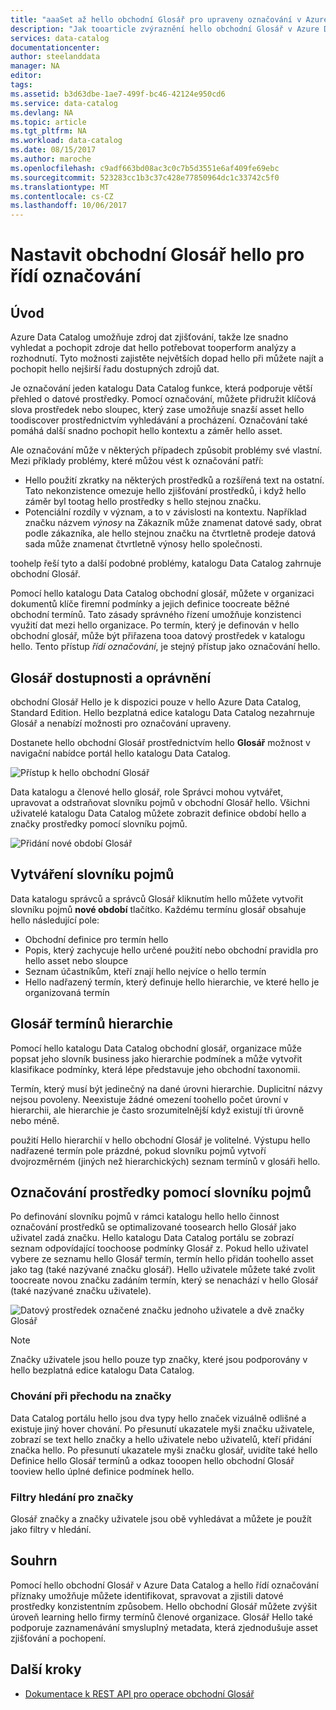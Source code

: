 ```yaml
---
title: "aaaSet až hello obchodní Glosář pro upraveny označování v Azure Data Catalog | Microsoft Docs"
description: "Jak tooarticle zvýraznění hello obchodní Glosář v Azure Data Catalog pro definování a používání běžné tootag slovník business registrovaných datových prostředků."
services: data-catalog
documentationcenter: 
author: steelanddata
manager: NA
editor: 
tags: 
ms.assetid: b3d63dbe-1ae7-499f-bc46-42124e950cd6
ms.service: data-catalog
ms.devlang: NA
ms.topic: article
ms.tgt_pltfrm: NA
ms.workload: data-catalog
ms.date: 08/15/2017
ms.author: maroche
ms.openlocfilehash: c9adf663bd08ac3c0c7b5d3551e6af409fe69ebc
ms.sourcegitcommit: 523283cc1b3c37c428e77850964dc1c33742c5f0
ms.translationtype: MT
ms.contentlocale: cs-CZ
ms.lasthandoff: 10/06/2017
---
```

# <a name="set-up-hello-business-glossary-for-governed-tagging"></a>Nastavit obchodní Glosář hello pro řídí označování
## <a name="introduction"></a>Úvod
Azure Data Catalog umožňuje zdroj dat zjišťování, takže lze snadno vyhledat a pochopit zdroje dat hello potřebovat tooperform analýzy a rozhodnutí. Tyto možnosti zajistěte největších dopad hello při můžete najít a pochopit hello nejširší řadu dostupných zdrojů dat.

Je označování jeden katalogu Data Catalog funkce, která podporuje větší přehled o datové prostředky. Pomocí označování, můžete přidružit klíčová slova prostředek nebo sloupec, který zase umožňuje snazší asset hello toodiscover prostřednictvím vyhledávání a procházení. Označování také pomáhá další snadno pochopit hello kontextu a záměr hello asset.

Ale označování může v některých případech způsobit problémy své vlastní. Mezi příklady problémy, které můžou vést k označování patří:

* Hello použití zkratky na některých prostředků a rozšířená text na ostatní. Tato nekonzistence omezuje hello zjišťování prostředků, i když hello záměr byl tootag hello prostředky s hello stejnou značku.
* Potenciální rozdíly v význam, a to v závislosti na kontextu. Například značku názvem *výnosy* na Zákazník může znamenat datové sady, obrat podle zákazníka, ale hello stejnou značku na čtvrtletně prodeje datová sada může znamenat čtvrtletně výnosy hello společnosti.  

toohelp řeší tyto a další podobné problémy, katalogu Data Catalog zahrnuje obchodní Glosář.

Pomocí hello katalogu Data Catalog obchodní glosář, můžete v organizaci dokumentů klíče firemní podmínky a jejich definice toocreate běžné obchodní termínů. Tato zásady správného řízení umožňuje konzistenci využití dat mezi hello organizace. Po termín, který je definován v hello obchodní glosář, může být přiřazena tooa datový prostředek v katalogu hello. Tento přístup *řídí označování*, je stejný přístup jako označování hello.

## <a name="glossary-availability-and-privileges"></a>Glosář dostupnosti a oprávnění
obchodní Glosář Hello je k dispozici pouze v hello Azure Data Catalog, Standard Edition. Hello bezplatná edice katalogu Data Catalog nezahrnuje Glosář a nenabízí možnosti pro označování upraveny.

Dostanete hello obchodní Glosář prostřednictvím hello **Glosář** možnost v navigační nabídce portál hello katalogu Data Catalog.  

![Přístup k hello obchodní Glosář](./media/data-catalog-how-to-business-glossary/01-portal-menu.png)

Data katalogu a členové hello glosář, role Správci mohou vytvářet, upravovat a odstraňovat slovníku pojmů v obchodní Glosář hello. Všichni uživatelé katalogu Data Catalog můžete zobrazit definice období hello a značky prostředky pomocí slovníku pojmů.

![Přidání nové období Glosář](./media/data-catalog-how-to-business-glossary/02-new-term.png)

## <a name="creating-glossary-terms"></a>Vytváření slovníku pojmů
Data katalogu správců a správců Glosář kliknutím hello můžete vytvořit slovníku pojmů **nové období** tlačítko. Každému termínu glosář obsahuje hello následující pole:

* Obchodní definice pro termín hello
* Popis, který zachycuje hello určené použití nebo obchodní pravidla pro hello asset nebo sloupce
* Seznam účastníkům, kteří znají hello nejvíce o hello termín
* Hello nadřazený termín, který definuje hello hierarchie, ve které hello je organizovaná termín

## <a name="glossary-term-hierarchies"></a>Glosář termínů hierarchie
Pomocí hello katalogu Data Catalog obchodní glosář, organizace může popsat jeho slovník business jako hierarchie podmínek a může vytvořit klasifikace podmínky, která lépe představuje jeho obchodní taxonomii.

Termín, který musí být jedinečný na dané úrovni hierarchie. Duplicitní názvy nejsou povoleny. Neexistuje žádné omezení toohello počet úrovní v hierarchii, ale hierarchie je často srozumitelnější když existují tři úrovně nebo méně.

použití Hello hierarchií v hello obchodní Glosář je volitelné. Výstupu hello nadřazené termín pole prázdné, pokud slovníku pojmů vytvoří dvojrozměrném (jiných než hierarchických) seznam termínů v glosáři hello.  

## <a name="tagging-assets-with-glossary-terms"></a>Označování prostředky pomocí slovníku pojmů
Po definování slovníku pojmů v rámci katalogu hello hello činnost označování prostředků se optimalizované toosearch hello Glosář jako uživatel zadá značku. Hello katalogu Data Catalog portálu se zobrazí seznam odpovídající toochoose podmínky Glosář z. Pokud hello uživatel vybere ze seznamu hello Glosář termín, termín hello přidán toohello asset jako tag (také nazývané značku glosář). Hello uživatele můžete také zvolit toocreate novou značku zadáním termín, který se nenachází v hello Glosář (také nazývané značku uživatele).

![Datový prostředek označené značku jednoho uživatele a dvě značky Glosář](./media/data-catalog-how-to-business-glossary/03-tagged-asset.png)

> [!NOTE]
> Značky uživatele jsou hello pouze typ značky, které jsou podporovány v hello bezplatná edice katalogu Data Catalog.
>
>

### <a name="hover-behavior-on-tags"></a>Chování při přechodu na značky
Data Catalog portálu hello jsou dva typy hello značek vizuálně odlišné a existuje jiný hover chování. Po přesunutí ukazatele myši značku uživatele, zobrazí se text hello značky a hello uživatele nebo uživatelů, kteří přidání značka hello. Po přesunutí ukazatele myši značku glosář, uvidíte také hello Definice hello Glosář termínů a odkaz tooopen hello obchodní Glosář tooview hello úplné definice podmínek hello.

### <a name="search-filters-for-tags"></a>Filtry hledání pro značky
Glosář značky a značky uživatele jsou obě vyhledávat a můžete je použít jako filtry v hledání.

## <a name="summary"></a>Souhrn
Pomocí hello obchodní Glosář v Azure Data Catalog a hello řídí označování příznaky umožňuje můžete identifikovat, spravovat a zjistili datové prostředky konzistentním způsobem. Hello obchodní Glosář můžete zvýšit úroveň learning hello firmy termínů členové organizace. Glosář Hello také podporuje zaznamenávání smysluplný metadata, která zjednodušuje asset zjišťování a pochopení.

## <a name="next-steps"></a>Další kroky
* [Dokumentace k REST API pro operace obchodní Glosář](https://msdn.microsoft.com/library/mt708855.aspx)
